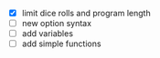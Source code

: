 * [X] limit dice rolls and program length
* [ ] new option syntax
* [ ] add variables
* [ ] add simple functions